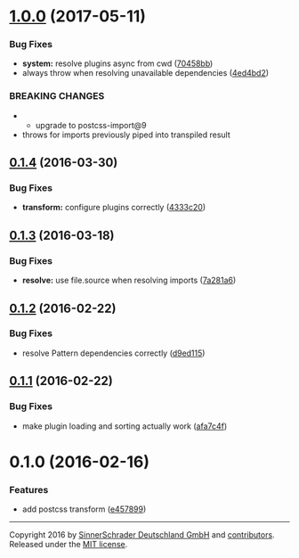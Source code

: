 <a name="1.0.0"></a>
# [1.0.0](https://github.com/sinnerschrader/patternplate-transform-postcss/compare/v0.1.4...v1.0.0) (2017-05-11)


### Bug Fixes

* **system:** resolve plugins async from cwd ([70458bb](https://github.com/sinnerschrader/patternplate-transform-postcss/commit/70458bb))
* always throw when resolving unavailable dependencies ([4ed4bd2](https://github.com/sinnerschrader/patternplate-transform-postcss/commit/4ed4bd2))


### BREAKING CHANGES

* * upgrade to postcss-import@9
* throws for imports previously piped into transpiled result



<a name="0.1.4"></a>
## [0.1.4](https://github.com/sinnerschrader/patternplate-transform-postcss/compare/v0.1.3...v0.1.4) (2016-03-30)


### Bug Fixes

* **transform:** configure plugins correctly ([4333c20](https://github.com/sinnerschrader/patternplate-transform-postcss/commit/4333c20))



<a name="0.1.3"></a>
## [0.1.3](https://github.com/sinnerschrader/patternplate-transform-postcss/compare/v0.1.2...v0.1.3) (2016-03-18)


### Bug Fixes

* **resolve:** use file.source when resolving imports ([7a281a6](https://github.com/sinnerschrader/patternplate-transform-postcss/commit/7a281a6))



<a name="0.1.2"></a>
## [0.1.2](https://github.com/sinnerschrader/patternplate-transform-postcss/compare/v0.1.1...v0.1.2) (2016-02-22)


### Bug Fixes

* resolve Pattern dependencies correctly ([d9ed115](https://github.com/sinnerschrader/patternplate-transform-postcss/commit/d9ed115))



<a name="0.1.1"></a>
## [0.1.1](https://github.com/sinnerschrader/patternplate-transform-postcss/compare/v0.1.0...v0.1.1) (2016-02-22)


### Bug Fixes

* make plugin loading and sorting actually work ([afa7c4f](https://github.com/sinnerschrader/patternplate-transform-postcss/commit/afa7c4f))



<a name="0.1.0"></a>
# 0.1.0 (2016-02-16)


### Features

* add postcss transform ([e457899](https://github.com/sinnerschrader/patternplate-transform-postcss/commit/e457899))





---
Copyright 2016 by [SinnerSchrader Deutschland GmbH](https://github.com/sinnerschrader) and [contributors](./graphs/contributors). Released under the [MIT license]('./license.md').
